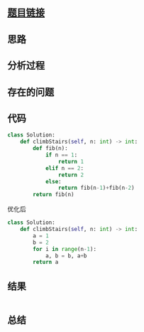 [//]: # (@Author  : xu.junpeng)
[//]: # (@Time    : 2020/6/21 7:04 下午)
## [题目链接](https://leetcode.com/problems/climbing-stairs/)

## 思路

## 分析过程

## 存在的问题

## 代码
```python
class Solution:
    def climbStairs(self, n: int) -> int:
        def fib(n):
            if n == 1:
                return 1
            elif n == 2:
                return 2
            else:
                return fib(n-1)+fib(n-2)
        return fib(n)
```
优化后
```python
class Solution:
    def climbStairs(self, n: int) -> int:
        a = 1
        b = 2
        for i in range(n-1):
            a, b = b, a+b
        return a
```

## 结果
```

```
## 总结

